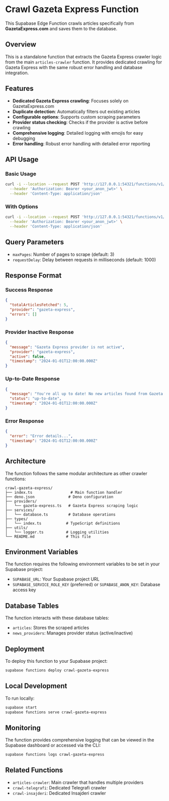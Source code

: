 # Crawl Gazeta Express Function

This Supabase Edge Function crawls articles specifically from **GazetaExpress.com** and saves them to the database.

## Overview

This is a standalone function that extracts the Gazeta Express crawler logic from the main `articles-crawler` function. It provides dedicated crawling for Gazeta Express with the same robust error handling and database integration.

## Features

- **Dedicated Gazeta Express crawling**: Focuses solely on GazetaExpress.com
- **Duplicate detection**: Automatically filters out existing articles
- **Configurable options**: Supports custom scraping parameters
- **Provider status checking**: Checks if the provider is active before crawling
- **Comprehensive logging**: Detailed logging with emojis for easy debugging
- **Error handling**: Robust error handling with detailed error reporting

## API Usage

### Basic Usage

```bash
curl -i --location --request POST 'http://127.0.0.1:54321/functions/v1/crawl-gazeta-express' \
  --header 'Authorization: Bearer <your_anon_jwt>' \
  --header 'Content-Type: application/json'
```

### With Options

```bash
curl -i --location --request POST 'http://127.0.0.1:54321/functions/v1/crawl-gazeta-express?maxPages=5&requestDelay=500' \
  --header 'Authorization: Bearer <your_anon_jwt>' \
  --header 'Content-Type: application/json'
```

## Query Parameters

- `maxPages`: Number of pages to scrape (default: 3)
- `requestDelay`: Delay between requests in milliseconds (default: 1000)

## Response Format

### Success Response

```json
{
  "totalArticlesFetched": 5,
  "provider": "gazeta-express",
  "errors": []
}
```

### Provider Inactive Response

```json
{
  "message": "Gazeta Express provider is not active",
  "provider": "gazeta-express",
  "active": false,
  "timestamp": "2024-01-01T12:00:00.000Z"
}
```

### Up-to-Date Response

```json
{
  "message": "You're all up to date! No new articles found from Gazeta Express",
  "status": "up-to-date",
  "timestamp": "2024-01-01T12:00:00.000Z"
}
```

### Error Response

```json
{
  "error": "Error details...",
  "timestamp": "2024-01-01T12:00:00.000Z"
}
```

## Architecture

The function follows the same modular architecture as other crawler functions:

```
crawl-gazeta-express/
├── index.ts                 # Main function handler
├── deno.json               # Deno configuration
├── providers/
│   └── gazeta-express.ts   # Gazeta Express scraping logic
├── services/
│   └── database.ts         # Database operations
├── types/
│   └── index.ts           # TypeScript definitions
├── utils/
│   └── logger.ts          # Logging utilities
└── README.md              # This file
```

## Environment Variables

The function requires the following environment variables to be set in your Supabase project:

- `SUPABASE_URL`: Your Supabase project URL
- `SUPABASE_SERVICE_ROLE_KEY` (preferred) or `SUPABASE_ANON_KEY`: Database access key

## Database Tables

The function interacts with these database tables:

- `articles`: Stores the scraped articles
- `news_providers`: Manages provider status (active/inactive)

## Deployment

To deploy this function to your Supabase project:

```bash
supabase functions deploy crawl-gazeta-express
```

## Local Development

To run locally:

```bash
supabase start
supabase functions serve crawl-gazeta-express
```

## Monitoring

The function provides comprehensive logging that can be viewed in the Supabase dashboard or accessed via the CLI:

```bash
supabase functions logs crawl-gazeta-express
```

## Related Functions

- `articles-crawler`: Main crawler that handles multiple providers
- `crawl-telegrafi`: Dedicated Telegrafi crawler
- `crawl-insajderi`: Dedicated Insajderi crawler
